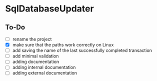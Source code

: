 # SqlDatabaseUpdater

## To-Do

- [ ] rename the project
- [x] make sure that the paths work correctly on Linux
- [ ] add saving the name of the last successfully completed transaction
- [ ] add minimal validation
- [ ] adding documentation
- [ ] adding internal documentation 
- [ ] adding external documentation
